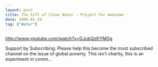 ```yaml
---
layout: post
title: The Gift of Clean Water - Project for Awesome
date: 2008-01-29
tag: ["Water"]
---
```


http://www.youtube.com/watch?v=GJubQzKYMGg  

Support by Subscribing. Please help this become the most subscribed channel on the issue of global poverty. This isn't charity, this is an experiment in comm...